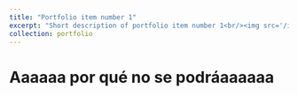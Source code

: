 ```yaml
---
title: "Portfolio item number 1"
excerpt: "Short description of portfolio item number 1<br/><img src='/images/500x300.png'>"
collection: portfolio
---
```


# Aaaaaa por qué no se podráaaaaaa
